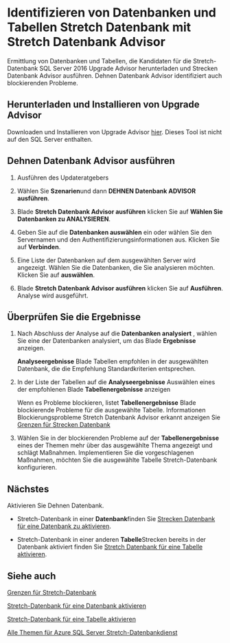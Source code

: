 <properties
    pageTitle="Identifizieren von Datenbanken und Tabellen Stretch Datenbank mit Stretch Datenbank Advisor | Microsoft Azure"
    description="Informationen Sie zu Datenbanken und Tabellen für die Stretch-Datenbank geeignet sind."
    services="sql-server-stretch-database"
    documentationCenter=""
    authors="douglaslMS"
    manager="jhubbard"
    editor=""/>

<tags
    ms.service="sql-server-stretch-database"
    ms.workload="data-management"
    ms.tgt_pltfrm="na"
    ms.devlang="na"
    ms.topic="article"
    ms.date="06/14/2016"
    ms.author="douglasl"/>

# <a name="identify-databases-and-tables-for-stretch-database-by-running-stretch-database-advisor"></a>Identifizieren von Datenbanken und Tabellen Stretch Datenbank mit Stretch Datenbank Advisor

Ermittlung von Datenbanken und Tabellen, die Kandidaten für die Stretch-Datenbank SQL Server 2016 Upgrade Advisor herunterladen und Strecken Datenbank Advisor ausführen. Dehnen Datenbank Advisor identifiziert auch blockierenden Probleme.

## <a name="download-and-install-upgrade-advisor"></a>Herunterladen und Installieren von Upgrade Advisor
Downloaden und Installieren von Upgrade Advisor [hier](http://go.microsoft.com/fwlink/?LinkID=613421). Dieses Tool ist nicht auf den SQL Server enthalten.

## <a name="run-the-stretch-database-advisor"></a>Dehnen Datenbank Advisor ausführen

1.  Ausführen des Updateratgebers

2.  Wählen Sie **Szenarien**und dann **DEHNEN Datenbank ADVISOR ausführen**.

3.  Blade **Stretch Datenbank Advisor ausführen** klicken Sie auf **Wählen Sie Datenbanken zu ANALYSIEREN**.

4.  Geben Sie auf die **Datenbanken auswählen** ein oder wählen Sie den Servernamen und den Authentifizierungsinformationen aus. Klicken Sie auf **Verbinden**.

5.  Eine Liste der Datenbanken auf dem ausgewählten Server wird angezeigt. Wählen Sie die Datenbanken, die Sie analysieren möchten. Klicken Sie auf **auswählen**.

6.  Blade **Stretch Datenbank Advisor ausführen** klicken Sie auf **Ausführen**.  Analyse wird ausgeführt.

## <a name="review-the-results"></a>Überprüfen Sie die Ergebnisse

1.  Nach Abschluss der Analyse auf die **Datenbanken analysiert** , wählen Sie eine der Datenbanken analysiert, um das Blade **Ergebnisse** anzeigen.

    **Analyseergebnisse** Blade Tabellen empfohlen in der ausgewählten Datenbank, die die Empfehlung Standardkriterien entsprechen.

2.  In der Liste der Tabellen auf die **Analyseergebnisse** Auswählen eines der empfohlenen Blade **Tabellenergebnisse** anzeigen

    Wenn es Probleme blockieren, listet **Tabellenergebnisse** Blade blockierende Probleme für die ausgewählte Tabelle. Informationen Blockierungsprobleme Stretch Datenbank Advisor erkannt anzeigen Sie [Grenzen für Strecken Datenbank](sql-server-stretch-database-limitations.md)

3.  Wählen Sie in der blockierenden Probleme auf der **Tabellenergebnisse** eines der Themen mehr über das ausgewählte Thema angezeigt und schlägt Maßnahmen. Implementieren Sie die vorgeschlagenen Maßnahmen, möchten Sie die ausgewählte Tabelle Stretch-Datenbank konfigurieren.

## <a name="next-step"></a>Nächstes
Aktivieren Sie Dehnen Datenbank.

-   Stretch-Datenbank in einer **Datenbank**finden Sie [Strecken Datenbank für eine Datenbank zu aktivieren](sql-server-stretch-database-enable-database.md).

-   Stretch-Datenbank in einer anderen **Tabelle**Strecken bereits in der Datenbank aktiviert finden Sie [Stretch Datenbank für eine Tabelle aktivieren](sql-server-stretch-database-enable-table.md).

## <a name="see-also"></a>Siehe auch

[Grenzen für Stretch-Datenbank](sql-server-stretch-database-limitations.md)

[Stretch-Datenbank für eine Datenbank aktivieren](sql-server-stretch-database-enable-database.md)

[Stretch-Datenbank für eine Tabelle aktivieren](sql-server-stretch-database-enable-table.md)

[Alle Themen für Azure SQL Server Stretch-Datenbankdienst](sql-server-stretch-database-index-all-articles.md)
